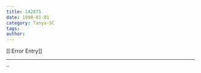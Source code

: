 ```yaml
---
title: 142875
date: 1990-01-01
category: Tanya-SC
tags: 
author: 
---
```


[[:Error Entry]]

---



``
